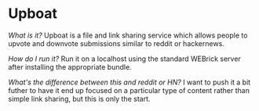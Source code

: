 # Upboat

*What is it?*
Upboat is a file and link sharing service which allows people
to upvote and downvote submissions similar to reddit or hackernews.

*How do I run it?*
Run it on a localhost using the standard WEBrick server after installing
the appropriate bundle.

*What's the difference between this and reddit or HN?*
I want to push it a bit futher to have it end up focused on a particular type
of content rather than simple link sharing, but this is only the start.